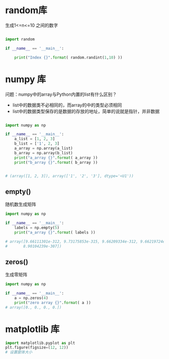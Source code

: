 # random库

生成1<=n<=10 之间的数字

```python

import random

if __name__ == '__main__':

    print("Index {}".format( random.randint(1,10) ))

```

# numpy 库

问题：numpy中的array与Python内置的list有什么区别？

* list中的数据类不必相同的，而array的中的类型必须相同
* list中的数据类型保存的是数据的存放的地址，简单的说就是指针，并非数据

```python

import numpy as np

if __name__ == '__main__':
    a_list = [1, 2, 3]
    b_list = ['1', 2, 3]
    a_array = np.array(a_list)
    b_array = np.array(b_list)
    print("a_array {}".format( a_array ))
    print("b_array {}".format( b_array ))


# (array([1, 2, 3]), array(['1', '2', '3'], dtype='<U1'))
```

## empty()

随机数生成矩阵

```python
import numpy as np

if __name__ == '__main__':
    labels = np.empty(5)
    print("a_array {}".format( labels ))

# array([9.66111301e-312, 9.73175853e-315, 9.66209334e-312, 9.66219724e-312,
#       8.90104239e-307])
```

## zeros()

生成零矩阵

```python
import numpy as np

if __name__ == '__main__':
    a = np.zeros(4)
    print("zero array {}".format( a ))
# array([0., 0., 0., 0.])
```

# matplotlib 库

```python
import matplotlib.pyplot as plt
plt.figure(figsize=(12, 12))
# 设置窗体大小
```

